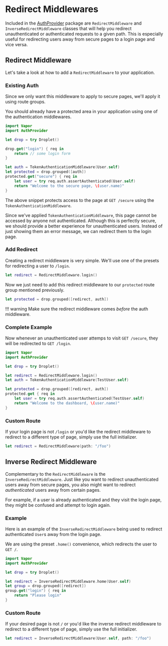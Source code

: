 # Redirect Middlewares

Included in the [AuthProvider](package.md) package are `RedirectMiddleware` and `InverseRedirectMiddleware` classes that will help you 
redirect unauthenticated or authenticated requests to a given path. This is especially useful for redirecting users away from secure
pages to a login page and vice versa.

## Redirect Middleware

Let's take a look at how to add a `RedirectMiddleware` to your application.

### Existing Auth

Since we only want this middleware to apply to secure pages, we'll apply it using route groups.

You should already have a protected area in your application using one of the authentication middlewares.

```swift
import Vapor
import AuthProvider

let drop = try Droplet()

drop.get("login") { req in
	return // some login form
}

let auth = TokenAuthenticationMiddleware(User.self)
let protected = drop.grouped([auth])
protected.get("secure") { req in
    let user = try req.auth.assertAuthenticated(User.self)
    return "Welcome to the secure page, \(user.name)"
}
```

The above snippet protects access to the page at `GET /secure` using the `TokenAuthenticationMiddleware`. 

Since we've applied `TokenAuthenticationMiddleware`, this page cannot be accessed by anyone not authenticated.
Although this is perfectly secure, we should provide a better experience for unauthenticated users. Instead of 
just showing them an error message, we can redirect them to the login page.

### Add Redirect

Creating a redirect middleware is very simple. We'll use one of the presets for redirecting a user to `/login`.

```swift
let redirect = RedirectMiddleware.login()
```

Now we just need to add this redirect middleware to our `protected` route group mentioned previously.

```swift
let protected = drop.grouped([redirect, auth])
```

!!! warning
	Make sure the redirect middleware comes _before_ the auth middleware. 

### Complete Example

Now whenever an unauthenticated user attemps to visit `GET /secure`, they will be redirected to `GET /login`.

```swift
import Vapor
import AuthProvider

let drop = try Droplet()

let redirect = RedirectMiddleware.login()
let auth = TokenAuthenticationMiddleware(TestUser.self)

let protected = drop.grouped([redirect, auth])
protected.get { req in
    let user = try req.auth.assertAuthenticated(TestUser.self)
    return "Welcome to the dashboard, \(user.name)"
}
```

### Custom Route

If your login page is not `/login` or you'd like the redirect middleware to redirect to a different type of page, 
simply use the full initializer.

```swift
let redirect = RedirectMiddleware(path: "/foo")
```

## Inverse Redirect Middleware

Complementary to the `RedirectMiddleware` is the `InverseRedirectMiddleware`. Just like you want to redirect unauthenticated
users away from secure pages, you also might want to redirect _authenticated_ users away from certain pages.

For example, if a user is already authenticated and they visit the login page, they might be confused and attempt to login again.

### Example

Here is an example of the `InverseRedirectMiddleware` being used to redirect authenticated `User`s away from the login page.

We are using the preset `.home()` convenience, which redirects the user to `GET /`.

```swift
import Vapor
import AuthProvider

let drop = try Droplet()

let redirect = InverseRedirectMiddleware.home(User.self)
let group = drop.grouped([redirect])
group.get("login") { req in
    return "Please login"
}
```

### Custom Route

If your desired page is not `/` or you'd like the inverse redirect middleware to redirect to a different type of page, 
simply use the full initializer.

```swift
let redirect = InverseRedirectMiddleware(User.self, path: "/foo")
```

